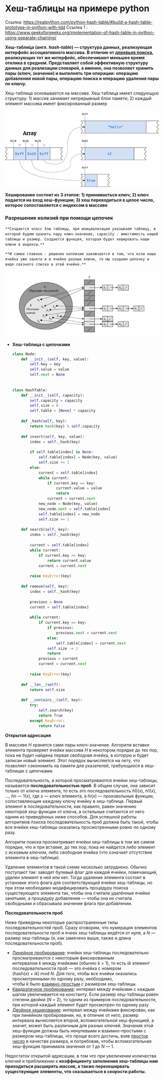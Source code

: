 # Хеш-таблицы на примере python

Ссылка: https://realpython.com/python-hash-table/#build-a-hash-table-prototype-in-python-with-tdd
Ссылка 1 : https://www.geeksforgeeks.org/implementation-of-hash-table-in-python-using-separate-chaining/

**Хеш-табли́ца (англ. *hash-table*) — структура данных, реализующая интерфейс ассоциативного массива. В отличие от [деревьев поиска](https://neerc.ifmo.ru/wiki/index.php?title=%D0%94%D0%B5%D1%80%D0%B5%D0%B2%D0%BE_%D0%BF%D0%BE%D0%B8%D1%81%D0%BA%D0%B0,_%D0%BD%D0%B0%D0%B8%D0%B2%D0%BD%D0%B0%D1%8F_%D1%80%D0%B5%D0%B0%D0%BB%D0%B8%D0%B7%D0%B0%D1%86%D0%B8%D1%8F), реализующих тот же интерфейс, обеспечивают меньшее время отклика в среднем. Представляет собой эффективную структуру данных для реализации словарей, а именно, она позволяет хранить пары (ключ, значение) и выполнять три операции: операцию добавления новой пары, операцию поиска и операцию удаления пары по ключу.**

Хеш-таблица основывается на массиве. Хеш таблица имеет следующую структуру: 1) массив занимает непрерывный блок памяти; 2) каждый элемент массива имеет фиксированный размер 

![robocrop.realpython.webp](%D0%A5%D0%B5%D1%88-%D1%82%D0%B0%D0%B1%D0%BB%D0%B8%D1%86%D1%8B%20%D0%BD%D0%B0%20%D0%BF%D1%80%D0%B8%D0%BC%D0%B5%D1%80%D0%B5%20python%2082d574c2089a40cf96a5c5bc7bcd20a4/robocrop.realpython.webp)

**Хеширование состоит из 3 этапов: 1) принимаеться ключ; 2) ключ подается на вход хеш-функции; 3) хеш переводиться в целое число, которое сопоставляется с индексом в массиве**

### Разрешение колизий при помощи цепочек

`**Создается класс Хэш таблицы, при инициализации указываем таблицу, в которой будем хранить пару ключ-значение, capacity - вместимость нашей таблицы и размер. Создается функция, которая будет хешировать наши ключи в индексы.**`

`**И самое главное - решение коллизии заключается в том, что если наша ячейка уже занята и в ячейке разные ключи, то мы создаем цепочку в виде связного списка в этой ячейке.**`

![msedge_wVhlC7SQOx.png](%D0%A5%D0%B5%D1%88-%D1%82%D0%B0%D0%B1%D0%BB%D0%B8%D1%86%D1%8B%20%D0%BD%D0%B0%20%D0%BF%D1%80%D0%B8%D0%BC%D0%B5%D1%80%D0%B5%20python%2082d574c2089a40cf96a5c5bc7bcd20a4/msedge_wVhlC7SQOx.png)

- **Хеш-таблица с цепочками**
    
    ```python
    class Node: 
        def __init__(self, key, value): 
            self.key = key 
            self.value = value 
            self.next = None
      
      
    class HashTable: 
        def __init__(self, capacity): 
            self.capacity = capacity 
            self.size = 0
            self.table = [None] * capacity 
      
        def _hash(self, key): 
            return hash(key) % self.capacity 
      
        def insert(self, key, value): 
            index = self._hash(key) 
      
            if self.table[index] is None: 
                self.table[index] = Node(key, value) 
                self.size += 1
            else: 
                current = self.table[index] 
                while current: 
                    if current.key == key: 
                        current.value = value 
                        return
                    current = current.next
                new_node = Node(key, value) 
                new_node.next = self.table[index] 
                self.table[index] = new_node 
                self.size += 1
      
        def search(self, key): 
            index = self._hash(key) 
      
            current = self.table[index] 
            while current: 
                if current.key == key: 
                    return current.value 
                current = current.next
      
            raise KeyError(key) 
      
        def remove(self, key): 
            index = self._hash(key) 
      
            previous = None
            current = self.table[index] 
      
            while current: 
                if current.key == key: 
                    if previous: 
                        previous.next = current.next
                    else: 
                        self.table[index] = current.next
                    self.size -= 1
                    return
                previous = current 
                current = current.next
      
            raise KeyError(key) 
      
        def __len__(self): 
            return self.size 
      
        def __contains__(self, key): 
            try: 
                self.search(key) 
                return True
            except KeyError: 
                return False
    ```
    

**Открытая адресация**

В массиве *H* хранятся сами пары ключ-значение. Алгоритм вставки элемента проверяет ячейки массива *H* в некотором порядке до тех пор, пока не будет найдена первая свободная ячейка, в которую и будет записан новый элемент. Этот порядок вычисляется на лету, что позволяет сэкономить на памяти для указателей, требующихся в хеш-таблицах с цепочками.

Последовательность, в которой просматриваются ячейки хеш-таблицы, называется **последовательностью проб**. В общем случае, она зависит только от ключа элемента, то есть это последовательность *h*0(*x*), *h*1(*x*), …, *hn* — 1(*x*), где *x* — ключ элемента, а *hi*(*x*) — произвольные функции, сопоставляющие каждому ключу ячейку в хеш-таблице. Первый элемент в последовательности, как правило, равен значению некоторой хеш-функции от ключа, а остальные считаются от него одним из приведённых ниже способов. Для успешной работы алгоритмов поиска последовательность проб должна быть такой, чтобы все ячейки хеш-таблицы оказались просмотренными ровно по одному разу.

Алгоритм поиска просматривает ячейки хеш-таблицы в том же самом порядке, что и при вставке, до тех пор, пока не найдется либо элемент с искомым ключом, либо свободная ячейка (что означает отсутствие элемента в хеш-таблице).

Удаление элементов в такой схеме несколько затруднено. Обычно поступают так: заводят булевый флаг для каждой ячейки, помечающий, удален элемент в ней или нет. Тогда удаление элемента состоит в установке этого флага для соответствующей ячейки хеш-таблицы, но при этом необходимо модифицировать процедуру поиска существующего элемента так, чтобы она считала удалённые ячейки занятыми, а процедуру добавления — чтобы она их считала свободными и сбрасывала значение флага при добавлении.

**Последовательности проб**

Ниже приведены некоторые распространенные типы последовательностей проб. Сразу оговорим, что нумерация элементов последовательности проб и ячеек хеш-таблицы ведётся от нуля, а *N* — размер хеш-таблицы (и, как замечено выше, также и длина последовательности проб).

- [Линейное пробирование](https://ru.wikipedia.org/wiki/%D0%9B%D0%B8%D0%BD%D0%B5%D0%B9%D0%BD%D0%BE%D0%B5_%D0%B7%D0%BE%D0%BD%D0%B4%D0%B8%D1%80%D0%BE%D0%B2%D0%B0%D0%BD%D0%B8%D0%B5): ячейки хеш-таблицы последовательно просматриваются с некоторым фиксированным интервалом *k* между ячейками (обычно *k* = 1), то есть *i*й элемент последовательности проб — это ячейка с номером (hash(*x*) + *ik*) mod *N*. Для того, чтобы все ячейки оказались просмотренными по одному разу, необходимо, чтобы *k* было [взаимно-простым](https://ru.wikipedia.org/wiki/%D0%92%D0%B7%D0%B0%D0%B8%D0%BC%D0%BD%D0%B0%D1%8F_%D0%BF%D1%80%D0%BE%D1%81%D1%82%D0%BE%D1%82%D0%B0) с размером хеш-таблицы.
- [Квадратичное пробирование](https://ru.wikipedia.org/w/index.php?title=%D0%9A%D0%B2%D0%B0%D0%B4%D1%80%D0%B0%D1%82%D0%B8%D1%87%D0%BD%D0%BE%D0%B5_%D0%BF%D1%80%D0%BE%D0%B1%D0%B8%D1%80%D0%BE%D0%B2%D0%B0%D0%BD%D0%B8%D0%B5&action=edit&redlink=1): интервал между ячейками с каждым шагом увеличивается на константу. Если размер хеш-таблицы равен степени двойки (*N* = 2), то одним из примеров последовательности, при которой каждый элемент будет просмотрен по одному разу
- [Двойное хеширование](https://ru.wikipedia.org/w/index.php?title=%D0%94%D0%B2%D0%BE%D0%B9%D0%BD%D0%BE%D0%B5_%D1%85%D0%B5%D1%88%D0%B8%D1%80%D0%BE%D0%B2%D0%B0%D0%BD%D0%B8%D0%B5&action=edit&redlink=1): интервал между ячейками фиксирован, как при линейном пробировании, но, в отличие от него, размер интервала вычисляется второй, вспомогательной хеш-функцией, а значит, может быть различным для разных ключей. Значения этой хеш-функции должны быть ненулевыми и взаимно-простыми с размером хеш-таблицы, что проще всего достичь, взяв [простое число](https://ru.wikipedia.org/wiki/%D0%9F%D1%80%D0%BE%D1%81%D1%82%D0%BE%D0%B5_%D1%87%D0%B8%D1%81%D0%BB%D0%BE) в качестве размера, и потребовав, чтобы вспомогательная хеш-функция принимала значения от 1 до *N* — 1.

Недостаток открытой адресации, в том что при увеличении количества ключей и приближении к **коэффициенту заполнения хеш-таблицы нам приходиться расширять массив, а также перехеширвать существующие элементы, что сказываеться в скорости работы.**